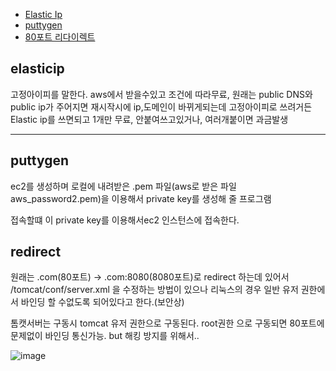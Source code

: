 - [Elastic Ip](#elasticip)
- [puttygen](#puttygen)
- [80포트 리다이렉트](#redirect)
## elasticip

고정아이피를 말한다. aws에서 받을수있고 조건에 따라무료, 원래는 public DNS와 public ip가 주어지면 재시작시에
ip,도메인이 바뀌게되는데 고정아이피로 쓰려거든 Elastic ip를 쓰면되고 1개만 무료, 안붙여쓰고있거나, 여러개붙이면 과금발생

---

## puttygen

ec2를 생성하며 로컬에 내려받은 .pem 파일(aws로 받은 파일 aws_password2.pem)을 이용해서 private key를 생성해 줄 프로그램

접속할떄 이 private key를 이용해서ec2 인스턴스에 접속한다.

## redirect

원래는 .com(80포트) -> .com:8080(8080포트)로 redirect 하는데 있어서 /tomcat/conf/server.xml 을 수정하는 방법이 있으나 리눅스의 경우 일반 유저 권한에서 바인딩 할 수없도록 되어있다고 한다.(보안상)

톰캣서버는 구동시 tomcat 유저 권한으로 구동된다.
root권한 으로 구동되면 80포트에 문제없이 바인딩 통신가능. but 해킹 방지를 위해서..

![image](https://drive.google.com/uc?export=view&id=13SDaejoNFro7P2qhLPnP2XnO7Xp660Ch)
